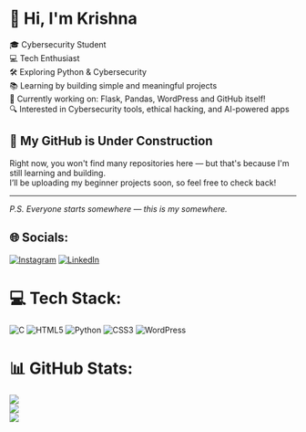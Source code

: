 # 👋 Hi, I'm Krishna

🎓 Cybersecurity Student<br>
💻 Tech Enthusiast<br>
🛠️ Exploring Python & Cybersecurity<br>
📚 Learning by building simple and meaningful projects<br>
🌱 Currently working on: Flask, Pandas, WordPress and GitHub itself!<br>
🔍 Interested in Cybersecurity tools, ethical hacking, and AI-powered apps<br>

## 🚧 My GitHub is Under Construction

Right now, you won't find many repositories here — but that's because I'm still learning and building.<br>
I’ll be uploading my beginner projects soon, so feel free to check back!

---

*P.S. Everyone starts somewhere — this is my somewhere.*


## 🌐 Socials:
[![Instagram](https://img.shields.io/badge/Instagram-%23E4405F.svg?logo=Instagram&logoColor=white)](https://instagram.com/krishna_s16) [![LinkedIn](https://img.shields.io/badge/LinkedIn-%230077B5.svg?logo=linkedin&logoColor=white)](https://linkedin.com/in/krishna-sonar) 

# 💻 Tech Stack:
![C](https://img.shields.io/badge/c-%2300599C.svg?style=for-the-badge&logo=c&logoColor=white) ![HTML5](https://img.shields.io/badge/html5-%23E34F26.svg?style=for-the-badge&logo=html5&logoColor=white) ![Python](https://img.shields.io/badge/python-3670A0?style=for-the-badge&logo=python&logoColor=ffdd54) ![CSS3](https://img.shields.io/badge/css3-%231572B6.svg?style=for-the-badge&logo=css3&logoColor=white) ![WordPress](https://img.shields.io/badge/WordPress-%23117AC9.svg?style=for-the-badge&logo=WordPress&logoColor=white)
# 📊 GitHub Stats:
![](https://github-readme-stats.vercel.app/api?username=KrishnaaSonar&theme=transparent&hide_border=true&include_all_commits=false&count_private=false)<br/>
![](https://nirzak-streak-stats.vercel.app/?user=KrishnaaSonar&theme=transparent&hide_border=true)<br/>
![](https://github-readme-stats.vercel.app/api/top-langs/?username=KrishnaaSonar&theme=transparent&hide_border=true&include_all_commits=false&count_private=false&layout=compact)

<!-- Proudly created with GPRM ( https://gprm.itsvg.in ) -->
